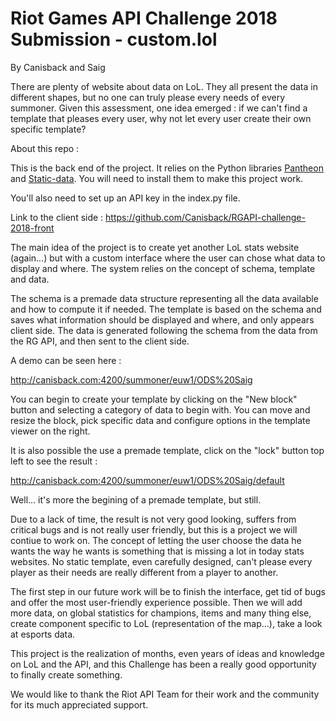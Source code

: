 # Riot Games API Challenge 2018 Submission - custom.lol

By Canisback and Saig

There are plenty of website about data on LoL. They all present the data in different shapes, but no one can truly please every needs of every summoner. Given this assessment, one idea emerged : if we can't find a template that pleases every user, why not let every user create their own specific template?


About this repo : 

This is the back end of the project.
It relies on the Python libraries [Pantheon](https://github.com/Canisback/pantheon) and [Static-data](https://github.com/Canisback/static-data). You will need to install them to make this project work.

You'll also need to set up an API key in the index.py file.

Link to the client side : https://github.com/Canisback/RGAPI-challenge-2018-front


The main idea of the project is to create yet another LoL stats website (again...) but with a custom interface where the user can chose what data to display and where.
The system relies on the concept of schema, template and data.

The schema is a premade data structure representing all the data available and how to compute it if needed.
The template is based on the schema and saves what information should be displayed and where, and only appears client side.
The data is generated following the schema from the data from the RG API, and then sent to the client side.


A demo can be seen here : 

http://canisback.com:4200/summoner/euw1/ODS%20Saig

You can begin to create your template by clicking on the "New block" button and selecting a category of data to begin with. You can move and resize the block, pick specific data and configure options in the template viewer on the right.

It is also possible the use a premade template, click on the "lock" button top left to see the result : 

http://canisback.com:4200/summoner/euw1/ODS%20Saig/default

Well... it's more the begining of a premade template, but still.

Due to a lack of time, the result is not very good looking, suffers from critical bugs and is not really user friendly, but this is a project we will contiue to work on. The concept of letting the user choose the data he wants the way he wants is something that is missing a lot in today stats websites. No static template, even carefully designed, can't please every player as their needs are really different from a player to another.

The first step in our future work will be to finish the interface, get tid of bugs and offer the most user-friendly experience possible. Then we will add more data, on global statistics for champions, items and many thing else, create component specific to LoL (representation of the map...), take a look at esports data. 

This project is the realization of months, even years of ideas and knowledge on LoL and the API, and this Challenge has been a really good opportunity to finally create something.

We would like to thank the Riot API Team for their work and the community for its much appreciated support.

